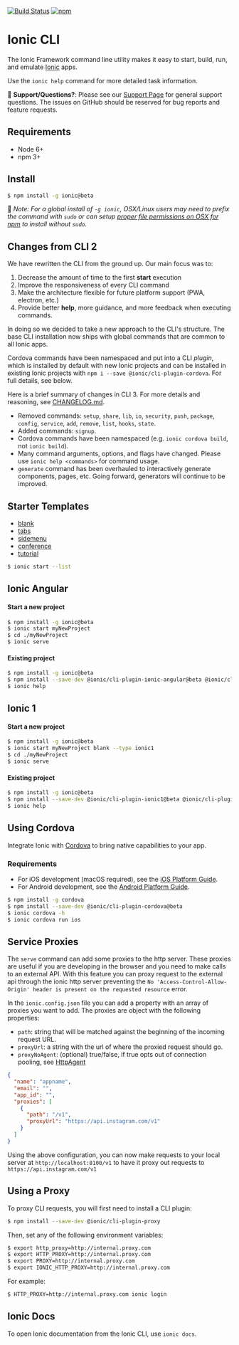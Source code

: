 [![Build Status][circle-badge]][circle-badge-url]
[![npm][npm-badge]][npm-badge-url]

# Ionic CLI

The Ionic Framework command line utility makes it easy to start, build, run,
and emulate [Ionic](http://ionicframework.com/) apps.

Use the `ionic help` command for more detailed task information.

:mega: **Support/Questions?**: Please see our [Support
Page](http://ionicframework.com/support) for general support questions. The
issues on GitHub should be reserved for bug reports and feature requests.

## Requirements

* Node 6+
* npm 3+

## Install

```bash
$ npm install -g ionic@beta
```

:memo: *Note: For a global install of `-g ionic`, OSX/Linux users may need to prefix
the command with `sudo` or can setup [proper file permissions on OSX for
npm](http://www.johnpapa.net/how-to-use-npm-global-without-sudo-on-osx/) to
install without `sudo`.*

## Changes from CLI 2

We have rewritten the CLI from the ground up.  Our main focus was to:

1. Decrease the amount of time to the first **start** execution
1. Improve the responsiveness of every CLI command
1. Make the architecture flexible for future platform support (PWA, electron, etc.)
1. Provide better **help**, more guidance, and more feedback when executing commands.

In doing so we decided to take a new approach to the CLI's structure. The base
CLI installation now ships with global commands that are common to all Ionic
apps.

Cordova commands have been namespaced and put into a CLI _plugin_, which is
installed by default with new Ionic projects and can be installed in existing
Ionic projects with `npm i --save @ionic/cli-plugin-cordova`. For full details,
see below.

Here is a brief summary of changes in CLI 3. For more details and reasoning,
see [CHANGELOG.md](https://github.com/driftyco/ionic-cli/blob/v3/CHANGELOG.md).

* Removed commands: `setup`, `share`, `lib`, `io`, `security`, `push`,
  `package`, `config`, `service`, `add`, `remove`, `list`, `hooks`, `state`.
* Added commands: `signup`.
* Cordova commands have been namespaced (e.g. `ionic cordova build`, not `ionic
  build`).
* Many command arguments, options, and flags have changed. Please use `ionic
  help <commands>` for command usage.
* `generate` command has been overhauled to interactively generate components,
  pages, etc. Going forward, generators will continue to be improved.

## Starter Templates

* [blank](https://github.com/driftyco/ionic2-starter-blank)
* [tabs](https://github.com/driftyco/ionic2-starter-tabs)
* [sidemenu](https://github.com/driftyco/ionic2-starter-sidemenu)
* [conference](https://github.com/driftyco/ionic-conference-app)
* [tutorial](https://github.com/driftyco/ionic2-starter-tutorial)

```bash
$ ionic start --list
```

## Ionic Angular

#### Start a new project
```bash
$ npm install -g ionic@beta
$ ionic start myNewProject
$ cd ./myNewProject
$ ionic serve
```

#### Existing project

```bash
$ npm install -g ionic@beta
$ npm install --save-dev @ionic/cli-plugin-ionic-angular@beta @ionic/cli-plugin-cordova@beta
$ ionic help
```

## Ionic 1

#### Start a new project

```bash
$ npm install -g ionic@beta
$ ionic start myNewProject blank --type ionic1
$ cd ./myNewProject
$ ionic serve
```

#### Existing project

```bash
$ npm install -g ionic@beta
$ npm install --save-dev @ionic/cli-plugin-ionic1@beta @ionic/cli-plugin-cordova@beta
$ ionic help
```

## Using Cordova

Integrate Ionic with [Cordova](https://cordova.apache.org/) to bring native
capabilities to your app.

### Requirements

* For iOS development (macOS required), see the [iOS Platform
  Guide](https://cordova.apache.org/docs/en/latest/guide/platforms/ios/index.html).
* For Android development, see the [Android Platform
  Guide](https://cordova.apache.org/docs/en/latest/guide/platforms/android/index.html).

```bash
$ npm install -g cordova
$ npm install --save-dev @ionic/cli-plugin-cordova@beta
$ ionic cordova -h
$ ionic cordova run ios
```

## Service Proxies

The `serve` command can add some proxies to the http server. These proxies are
useful if you are developing in the browser and you need to make calls to an
external API. With this feature you can proxy request to the external api
through the ionic http server preventing the `No 'Access-Control-Allow-Origin'
header is present on the requested resource` error.

In the `ionic.config.json` file you can add a property with an array of proxies
you want to add. The proxies are object with the following properties:

* `path`: string that will be matched against the beginning of the incoming
  request URL.
* `proxyUrl`: a string with the url of where the proxied request should go.
* `proxyNoAgent`: (optional) true/false, if true opts out of connection
  pooling, see
  [HttpAgent](http://nodejs.org/api/http.html#http_class_http_agent)

```json
{
  "name": "appname",
  "email": "",
  "app_id": "",
  "proxies": [
    {
      "path": "/v1",
      "proxyUrl": "https://api.instagram.com/v1"
    }
  ]
}

```

Using the above configuration, you can now make requests to your local server
at `http://localhost:8100/v1` to have it proxy out requests to
`https://api.instagram.com/v1`

## Using a Proxy

To proxy CLI requests, you will first need to install a CLI plugin:

```bash
$ npm install --save-dev @ionic/cli-plugin-proxy
```

Then, set any of the following environment variables:

```bash
$ export http_proxy=http://internal.proxy.com
$ export HTTP_PROXY=http://internal.proxy.com
$ export PROXY=http://internal.proxy.com
$ export IONIC_HTTP_PROXY=http://internal.proxy.com
```

For example:

```bash
$ HTTP_PROXY=http://internal.proxy.com ionic login
```

## Ionic Docs

To open Ionic documentation from the Ionic CLI, use `ionic docs`.

[circle-badge]: https://circleci.com/gh/driftyco/ionic-cli.svg?style=shield
[circle-badge-url]: https://circleci.com/gh/driftyco/ionic-cli
[npm-badge]: https://img.shields.io/npm/v/ionic.svg
[npm-badge-url]: https://www.npmjs.com/package/ionic
